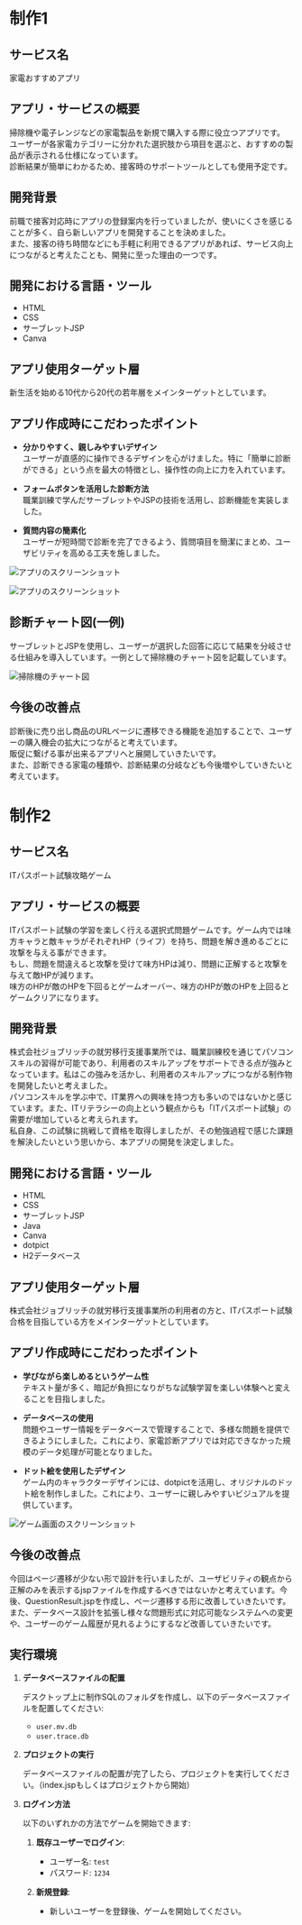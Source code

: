 # 制作1

## サービス名
家電おすすめアプリ

## アプリ・サービスの概要
掃除機や電子レンジなどの家電製品を新規で購入する際に役立つアプリです。  
ユーザーが各家電カテゴリーに分かれた選択肢から項目を選ぶと、おすすめの製品が表示される仕様になっています。  
診断結果が簡単にわかるため、接客時のサポートツールとしても使用予定です。

## 開発背景
前職で接客対応時にアプリの登録案内を行っていましたが、使いにくさを感じることが多く、自ら新しいアプリを開発することを決めました。  
また、接客の待ち時間などにも手軽に利用できるアプリがあれば、サービス向上につながると考えたことも、開発に至った理由の一つです。

## 開発における言語・ツール
- HTML
- CSS
- サーブレットJSP
- Canva

## アプリ使用ターゲット層
新生活を始める10代から20代の若年層をメインターゲットとしています。

## アプリ作成時にこだわったポイント
- **分かりやすく、親しみやすいデザイン**  
  ユーザーが直感的に操作できるデザインを心がけました。特に「簡単に診断ができる」という点を最大の特徴とし、操作性の向上に力を入れています。

- **フォームボタンを活用した診断方法**  
  職業訓練で学んだサーブレットやJSPの技術を活用し、診断機能を実装しました。

- **質問内容の簡素化**  
  ユーザーが短時間で診断を完了できるよう、質問項目を簡潔にまとめ、ユーザビリティを高める工夫を施しました。

![アプリのスクリーンショット](/images/github1.png)

![アプリのスクリーンショット](/images/github2.png)

## 診断チャート図(一例)
サーブレットとJSPを使用し、ユーザーが選択した回答に応じて結果を分岐させる仕組みを導入しています。一例として掃除機のチャート図を記載しています。

![掃除機のチャート図](/images/shindanchart.png)

## 今後の改善点
診断後に売り出し商品のURLページに遷移できる機能を追加することで、ユーザーの購入機会の拡大につながると考えています。  
販促に繋げる事が出来るアプリへと展開していきたいです。  
また、診断できる家電の種類や、診断結果の分岐なども今後増やしていきたいと考えています。

# 制作2

## サービス名
ITパスポート試験攻略ゲーム

## アプリ・サービスの概要
ITパスポート試験の学習を楽しく行える選択式問題ゲームです。ゲーム内では味方キャラと敵キャラがそれぞれHP（ライフ）を持ち、問題を解き進めるごとに攻撃を与える事ができます。    
もし、問題を間違えると攻撃を受けて味方HPは減り、問題に正解すると攻撃を与えて敵HPが減ります。  
味方のHPが敵のHPを下回るとゲームオーバー、味方のHPが敵のHPを上回るとゲームクリアになります。

## 開発背景
株式会社ジョブリッチの就労移行支援事業所では、職業訓練校を通じてパソコンスキルの習得が可能であり、利用者のスキルアップをサポートできる点が強みとなっています。私はこの強みを活かし、利用者のスキルアップにつながる制作物を開発したいと考えました。  
パソコンスキルを学ぶ中で、IT業界への興味を持つ方も多いのではないかと感じています。また、ITリテラシーの向上という観点からも「ITパスポート試験」の需要が増加していると考えられます。  
私自身、この試験に挑戦して資格を取得しましたが、その勉強過程で感じた課題を解決したいという思いから、本アプリの開発を決定しました。

## 開発における言語・ツール
- HTML
- CSS
- サーブレットJSP
- Java
- Canva
- dotpict
- H2データベース

## アプリ使用ターゲット層
株式会社ジョブリッチの就労移行支援事業所の利用者の方と、ITパスポート試験合格を目指している方をメインターゲットとしています。

## アプリ作成時にこだわったポイント
- **学びながら楽しめるというゲーム性**  
  テキスト量が多く、暗記が負担になりがちな試験学習を楽しい体験へと変えることを目指しました。

- **データベースの使用**  
  問題やユーザー情報をデータベースで管理することで、多様な問題を提供できるようにしました。これにより、家電診断アプリでは対応できなかった規模のデータ処理が可能となりました。

- **ドット絵を使用したデザイン**  
  ゲーム内のキャラクターデザインには、dotpictを活用し、オリジナルのドット絵を制作しました。これにより、ユーザーに親しみやすいビジュアルを提供しています。

![ゲーム画面のスクリーンショット](/images/github3.png)

## 今後の改善点
今回はページ遷移が少ない形で設計を行いましたが、ユーザビリティの観点から正解のみを表示するjspファイルを作成するべきではないかと考えています。今後、QuestionResult.jspを作成し、ページ遷移する形に改善していきたいです。  
また、データベース設計を拡張し様々な問題形式に対応可能なシステムへの変更や、ユーザーのゲーム履歴が見れるようにするなど改善していきたいです。

## 実行環境

1. **データベースファイルの配置**

   デスクトップ上に制作SQLのフォルダを作成し、以下のデータベースファイルを配置してください:
   - `user.mv.db`
   - `user.trace.db`

2. **プロジェクトの実行**

   データベースファイルの配置が完了したら、プロジェクトを実行してください。（index.jspもしくはプロジェクトから開始）

3. **ログイン方法**

   以下のいずれかの方法でゲームを開始できます:
   
   1. **既存ユーザーでログイン**:
      - ユーザー名: `test`
      - パスワード: `1234`
   
   2. **新規登録**:
      - 新しいユーザーを登録後、ゲームを開始してください。
